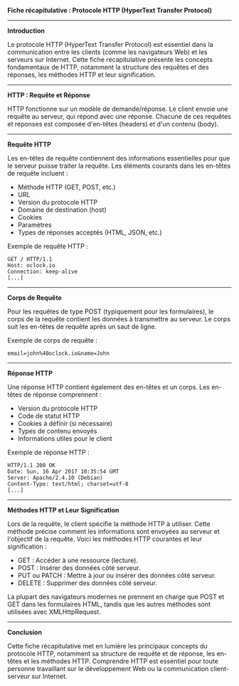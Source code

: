 **Fiche récapitulative : Protocole HTTP (HyperText Transfer Protocol)**

---

**Introduction**

Le protocole HTTP (HyperText Transfer Protocol) est essentiel dans la communication entre les clients (comme les navigateurs Web) et les serveurs sur Internet. Cette fiche récapitulative présente les concepts fondamentaux de HTTP, notamment la structure des requêtes et des réponses, les méthodes HTTP et leur signification.

---

**HTTP : Requête et Réponse**

HTTP fonctionne sur un modèle de demande/réponse. Le client envoie une requête au serveur, qui répond avec une réponse. Chacune de ces requêtes et réponses est composée d'en-têtes (headers) et d'un contenu (body).

---

**Requête HTTP**

Les en-têtes de requête contiennent des informations essentielles pour que le serveur puisse traiter la requête. Les éléments courants dans les en-têtes de requête incluent :

-   Méthode HTTP (GET, POST, etc.)
-   URL
-   Version du protocole HTTP
-   Domaine de destination (host)
-   Cookies
-   Paramètres
-   Types de réponses acceptés (HTML, JSON, etc.)

Exemple de requête HTTP :

```
GET / HTTP/1.1
Host: oclock.io
Connection: keep-alive
[...]
```

---

**Corps de Requête**

Pour les requêtes de type POST (typiquement pour les formulaires), le corps de la requête contient les données à transmettre au serveur. Le corps suit les en-têtes de requête après un saut de ligne.

Exemple de corps de requête :

```
email=john%40oclock.io&name=John
```

---

**Réponse HTTP**

Une réponse HTTP contient également des en-têtes et un corps. Les en-têtes de réponse comprennent :

-   Version du protocole HTTP
-   Code de statut HTTP
-   Cookies à définir (si nécessaire)
-   Types de contenu envoyés
-   Informations utiles pour le client

Exemple de réponse HTTP :

```
HTTP/1.1 200 OK
Date: Sun, 16 Apr 2017 10:35:54 GMT
Server: Apache/2.4.10 (Debian)
Content-Type: text/html; charset=utf-8
[...]
```

---

**Méthodes HTTP et Leur Signification**

Lors de la requête, le client spécifie la méthode HTTP à utiliser. Cette méthode précise comment les informations sont envoyées au serveur et l'objectif de la requête. Voici les méthodes HTTP courantes et leur signification :

-   GET : Accéder à une ressource (lecture).
-   POST : Insérer des données côté serveur.
-   PUT ou PATCH : Mettre à jour ou insérer des données côté serveur.
-   DELETE : Supprimer des données côté serveur.

La plupart des navigateurs modernes ne prennent en charge que POST et GET dans les formulaires HTML, tandis que les autres méthodes sont utilisées avec XMLHttpRequest.

---

**Conclusion**

Cette fiche récapitulative met en lumière les principaux concepts du protocole HTTP, notamment sa structure de requête et de réponse, les en-têtes et les méthodes HTTP. Comprendre HTTP est essentiel pour toute personne travaillant sur le développement Web ou la communication client-serveur sur Internet.
